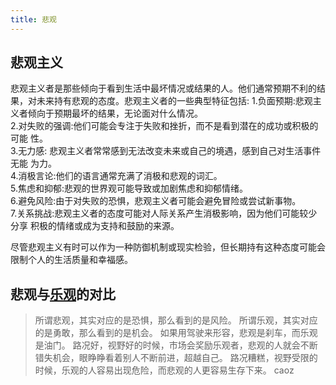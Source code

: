 ```yaml
---
title: 悲观
---
```

## 悲观主义
悲观主义者是那些倾向于看到生活中最坏情况或结果的人。他们通常预期不利的结果，对未来持有悲观的态度。悲观主义者的一些典型特征包括:
1.负面预期:悲观主义者倾向于预期最坏的结果，无论面对什么情况。  
2.对失败的强调:他们可能会专注于失败和挫折，而不是看到潜在的成功或积极的可能
性。  
3.无力感: 悲观主义者常常感到无法改变未来或自己的境遇，感到自己对生活事件无能
为力。  
4.消极言论:他们的语言通常充满了消极和悲观的词汇。  
5.焦虑和抑郁:悲观的世界观可能导致或加剧焦虑和抑郁情绪。  
6.避免风险:由于对失败的恐惧，悲观主义者可能会避免冒险或尝试新事物。  
7.关系挑战:悲观主义者的态度可能对人际关系产生消极影响，因为他们可能较少分享
积极的情绪或成为支持和鼓励的来源。

尽管悲观主义有时可以作为一种防御机制或现实检验，但长期持有这种态度可能会限制个人的生活质量和幸福感。

## 悲观与[乐观](./optimism.md)的对比
> 所谓悲观，其实对应的是恐惧，那么看到的是风险。 
> 所谓乐观，其实对应的是勇敢，那么看到的是机会。 
> 如果用驾驶来形容，悲观是刹车，而乐观是油门。 
> 路况好，视野好的时候，市场会奖励乐观者，悲观的人就会不断错失机会，眼睁睁看着别人不断前进，超越自己。 
> 路况糟糕，视野受限的时候，乐观的人容易出现危险，而悲观的人更容易生存下来。
> caoz